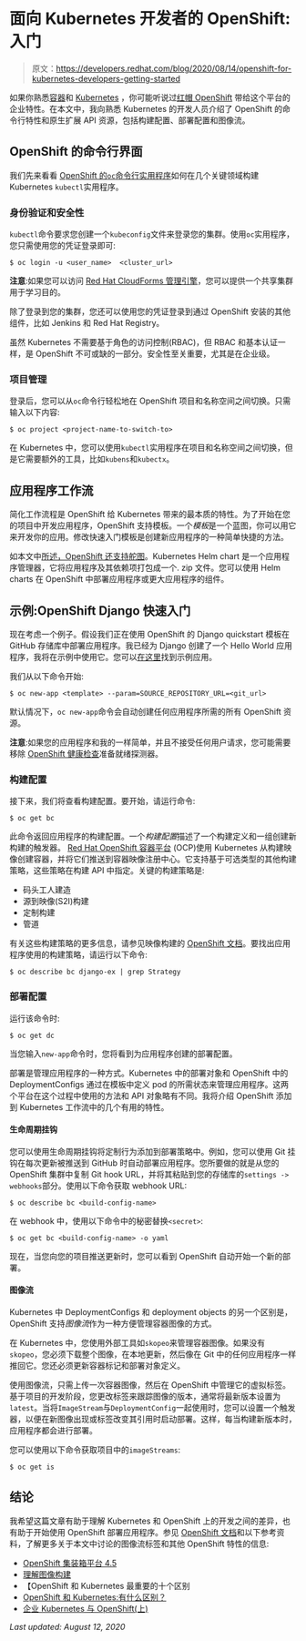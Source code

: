 # 面向 Kubernetes 开发者的 OpenShift:入门

> 原文：<https://developers.redhat.com/blog/2020/08/14/openshift-for-kubernetes-developers-getting-started>

如果你熟悉[容器](https://developers.redhat.com/topics/containers)和 [Kubernetes](https://developers.redhat.com/topics/kubernetes) ，你可能听说过[红帽 OpenShift](https://developers.redhat.com/products/openshift/getting-started) 带给这个平台的企业特性。在本文中，我向熟悉 Kubernetes 的开发人员介绍了 OpenShift 的命令行特性和原生扩展 API 资源，包括构建配置、部署配置和图像流。

## OpenShift 的命令行界面

我们先来看看 [OpenShift 的`oc`命令行实用程序](https://docs.openshift.com/container-platform/4.5/cli_reference/openshift_cli/getting-started-cli.html)如何在几个关键领域构建 Kubernetes `kubectl`实用程序。

### 身份验证和安全性

`kubectl`命令要求您创建一个`kubeconfig`文件来登录您的集群。使用`oc`实用程序，您只需使用您的凭证登录即可:

```
$ oc login -u <user_name>  <cluster_url>

```

**注意**:如果您可以访问 [Red Hat CloudForms 管理引擎](https://access.redhat.com/products/red-hat-cloudforms)，您可以提供一个共享集群用于学习目的。

除了登录到您的集群，您还可以使用您的凭证登录到通过 OpenShift 安装的其他组件，比如 Jenkins 和 Red Hat Registry。

虽然 Kubernetes 不需要基于角色的访问控制(RBAC)，但 RBAC 和基本认证一样，是 OpenShift 不可或缺的一部分。安全性至关重要，尤其是在企业级。

### 项目管理

登录后，您可以从`oc`命令行轻松地在 OpenShift 项目和名称空间之间切换。只需输入以下内容:

```
$ oc project <project-name-to-switch-to>

```

在 Kubernetes 中，您可以使用`kubectl`实用程序在项目和名称空间之间切换，但是它需要额外的工具，比如`kubens`和`kubectx`。

## 应用程序工作流

简化工作流程是 OpenShift 给 Kubernetes 带来的最本质的特性。为了开始在您的项目中开发应用程序，OpenShift 支持模板。一个*模板*是一个蓝图，你可以用它来开发你的应用。修改快速入门模板是创建新应用程序的一种简单快捷的方法。

如本文中[所述，OpenShift 还支持](https://www.openshift.com/blog/from-templates-to-openshift-helm-charts)[舵图](https://developers.redhat.com/blog/2020/07/20/advanced-helm-support-in-the-openshift-4-5-web-console/)。Kubernetes Helm chart 是一个应用程序管理器，它将应用程序及其依赖项打包成一个. zip 文件。您可以使用 Helm charts 在 OpenShift 中部署应用程序或更大应用程序的组件。

## 示例:OpenShift Django 快速入门

现在考虑一个例子。假设我们正在使用 OpenShift 的 Django quickstart 模板在 GitHub 存储库中部署应用程序。我已经为 Django 创建了一个 Hello World 应用程序，我将在示例中使用它。您可以[在这里](https://github.com/mynamo/django-openshift-webhook)找到示例应用。

我们从以下命令开始:

```
$ oc new-app <template> --param=SOURCE_REPOSITORY_URL=<git_url>

```

默认情况下，`oc new-app`命令会自动创建任何应用程序所需的所有 OpenShift 资源。

**注意**:如果您的应用程序和我的一样简单，并且不接受任何用户请求，您可能需要移除 [OpenShift 健康检查](https://developers.redhat.com/blog/2020/07/20/best-practices-using-health-checks-in-the-openshift-4-5-web-console/)准备就绪探测器。

### 构建配置

接下来，我们将查看构建配置。要开始，请运行命令:

```
$ oc get bc

```

此命令返回应用程序的构建配置。一个*构建配置*描述了一个构建定义和一组创建新构建的触发器。 [Red Hat OpenShift 容器平台](https://developers.redhat.com/products/openshift/overview) (OCP)使用 Kubernetes 从构建映像创建容器，并将它们推送到容器映像注册中心。它支持基于可选类型的其他构建策略，这些策略在构建 API 中指定。关键的构建策略是:

*   码头工人建造
*   源到映像(S2I)构建
*   定制构建
*   管道

有关这些构建策略的更多信息，请参见映像构建的 [OpenShift 文档](https://docs.openshift.com/container-platform/4.5/builds/understanding-image-builds.html)。要找出应用程序使用的构建策略，请运行以下命令:

```
$ oc describe bc django-ex | grep Strategy

```

### 部署配置

运行该命令时:

```
$ oc get dc

```

当您输入`new-app`命令时，您将看到为应用程序创建的部署配置。

部署是管理应用程序的一种方式。Kubernetes 中的部署对象和 OpenShift 中的 DeploymentConfigs 通过在模板中定义 pod 的所需状态来管理应用程序。这两个平台在这个过程中使用的方法和 API 对象略有不同。我将介绍 OpenShift 添加到 Kubernetes 工作流中的几个有用的特性。

#### 生命周期挂钩

您可以使用生命周期挂钩将定制行为添加到部署策略中。例如，您可以使用 Git 挂钩在每次更新被推送到 GitHub 时自动部署应用程序。您所要做的就是从您的 OpenShift 集群中复制 Git hook URL，并将其粘贴到您的存储库的`settings -> webhooks`部分。使用以下命令获取 webhook URL:

```
$ oc describe bc <build-config-name>

```

在 webhook 中，使用以下命令中的秘密替换`<secret>`:

```
$ oc get bc <build-config-name> -o yaml

```

现在，当您向您的项目推送更新时，您可以看到 OpenShift 自动开始一个新的部署。

#### 图像流

Kubernetes 中 DeploymentConfigs 和 deployment objects 的另一个区别是，OpenShift 支持*图像流*作为一种方便管理容器图像的方式。

在 Kubernetes 中，您使用外部工具如`skopeo`来管理容器图像。如果没有`skopeo`，您必须下载整个图像，在本地更新，然后像在 Git 中的任何应用程序一样推回它。您还必须更新容器标记和部署对象定义。

使用图像流，只需上传一次容器图像，然后在 OpenShift 中管理它的虚拟标签。基于项目的开发阶段，您更改标签来跟踪图像的版本，通常将最新版本设置为`latest`。当将`ImageStream`与`DeploymentConfig`一起使用时，您可以设置一个触发器，以便在新图像出现或标签改变其引用时启动部署。这样，每当构建新版本时，应用程序都会进行部署。

您可以使用以下命令获取项目中的`imageStreams`:

```
$ oc get is

```

## 结论

我希望这篇文章有助于理解 Kubernetes 和 OpenShift 上的开发之间的差异，也有助于开始使用 OpenShift 部署应用程序。参见 [OpenShift 文档](https://docs.openshift.com/container-platform/4.5/welcome/)和以下参考资料，了解更多关于本文中讨论的图像流标签和其他 OpenShift 特性的信息:

*   [OpenShift 集装箱平台 4.5](https://docs.openshift.com/container-platform/4.5/welcome/index.html)
*   [理解图像构建](https://docs.openshift.com/container-platform/4.5/builds/understanding-image-builds.html)
*   【OpenShift 和 Kubernetes 最重要的十个区别
*   [OpenShift 和 Kubernetes:有什么区别？](https://www.redhat.com/en/blog/openshift-and-kubernetes-whats-difference)
*   [企业 Kubernetes 与 OpenShift(上)](https://www.openshift.com/blog/enterprise-kubernetes-with-openshift-part-one)

*Last updated: August 12, 2020*